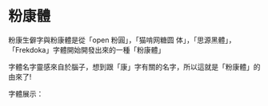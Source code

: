 # 粉康體
粉康生僻字與粉康體是從「open 粉圓」，「猫啃网糖圆 体」，「思源黑體」，「Frekdoka」字體開始開發出來的一種「粉康體」

字體名字靈感來自於腦子，想到跟「康」字有關的名字，所以這就是「粉康體」的由來了!

字體展示：
